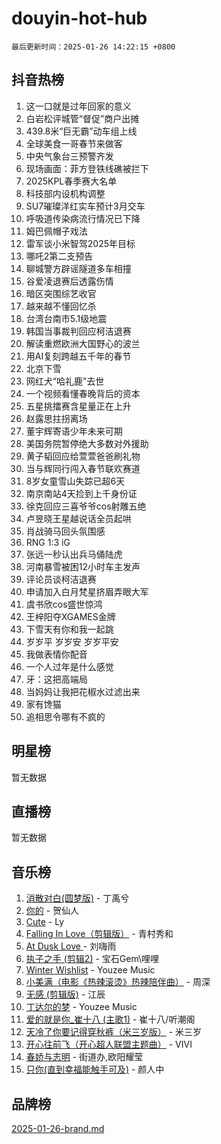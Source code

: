 # douyin-hot-hub

`最后更新时间：2025-01-26 14:22:15 +0800`

## 抖音热榜

1. 这一口就是过年回家的意义
1. 白岩松评城管“督促”商户出摊
1. 439.8米“巨无霸”动车组上线
1. 全球美食一哥春节来做客
1. 中央气象台三预警齐发
1. 现场画面：菲方登铁线礁被拦下
1. 2025KPL春季赛大名单
1. 科技部内设机构调整
1. SU7璀璨洋红实车预计3月交车
1. 呼吸道传染病流行情况已下降
1. 姆巴佩帽子戏法
1. 雷军谈小米智驾2025年目标
1. 哪吒2第二支预告
1. 聊城警方辟谣隧道多车相撞
1. 谷爱凌退赛后透露伤情
1. 暗区突围综艺收官
1. 越来越不懂回忆杀
1. 台湾台南市5.1级地震
1. 韩国当事裁判回应柯洁退赛
1. 解读重燃欧洲大国野心的波兰
1. 用AI复刻跨越五千年的春节
1. 北京下雪
1. 网红犬“哈礼鹿”去世
1. 一个视频看懂春晚背后的资本
1. 五星挑擂赛含星量正在上升
1. 赵露思拄拐离场
1. 董宇辉寄语少年未来可期
1. 美国务院暂停绝大多数对外援助
1. 黄子韬回应给萱萱爸爸刷礼物
1. 当与辉同行闯入春节联欢赛道
1. 8岁女童雪山失踪已超6天
1. 南京南站4天捡到上千身份证
1. 徐克回应三喜爷爷cos射雕五绝
1. 卢昱晓王星越说话全员起哄
1. 肖战骑马回头氛围感
1. RNG 1:3 iG
1. 张远一秒认出兵马俑陆虎
1. 河南暴雪被困12小时车主发声
1. 评论员谈柯洁退赛
1. 申请加入白月梵星挤眉弄眼大军
1. 虞书欣cos盛世惊鸿
1. 王梓阳夺XGAMES金牌
1. 下雪天有你和我一起跳
1. 岁岁平 岁岁安 岁岁平安
1. 我做表情你配音
1. 一个人过年是什么感觉
1. 牙：这把高端局
1. 当妈妈让我把花椒水过滤出来
1. 家有馋猫
1. 追相思令哪有不疯的

## 明星榜

暂无数据

## 直播榜

暂无数据

## 音乐榜

1. [消散对白(圆梦版)](https://sf5-hl-cdn-tos.douyinstatic.com/obj/tos-cn-ve-2774/og4jB5I5IizzoZVAAAzWgBMAsMDWoArfwBOiFs) - 丁禹兮
1. [你的](https://sf5-hl-cdn-tos.douyinstatic.com/obj/tos-cn-ve-2774/oYuIeKf42jB7sEV6B2upMdpYAgfrQWj0FeRegh) - 贺仙人
1. [Cute](https://sf5-hl-cdn-tos.douyinstatic.com/obj/tos-cn-ve-2774/o4IbIzHWKAAB4wsS5qMBRiiAlEBGTpQRNfFvuo) - Ly
1. [Falling In Love（剪辑版）](https://sf5-hl-cdn-tos.douyinstatic.com/obj/tos-cn-ve-2774/o8ajpA8zzgBPahbBIO8AcKGBLJezFCRd1wfP9f) - 青村秀和
1. [ At Dusk  Love ](https://sf5-hl-cdn-tos.douyinstatic.com/obj/tos-cn-ve-2774/o8CrpCf5CaYgI4ZrtQgMQAFEfuGqNnRSDQAPBc) - 刘嗨雨
1. [执子之手 (剪辑2)](https://sf6-cdn-tos.douyinstatic.com/obj/tos-cn-ve-2774/oUoZLQjCc31XzqsBnBQUNgeKtYPBcgbFDwtfcu) - 宝石Gem\哩哩
1. [Winter Wishlist](https://sf5-hl-cdn-tos.douyinstatic.com/obj/tos-cn-ve-2774/oIIgUOeamCFCVAzxN6MFRLIBlLGpUqQxeeHrLE) - Youzee Music
1. [小美满（电影《热辣滚烫》热辣陪伴曲）](https://sf5-hl-cdn-tos.douyinstatic.com/obj/tos-cn-ve-2774/o0GAn2lSgfZIDUgtevCGDQYnFg4CwnrBaxbTZL) - 周深
1. [无感 (剪辑版)](https://sf5-hl-cdn-tos.douyinstatic.com/obj/tos-cn-ve-2774/o0eIsUzJBDlQaQFC5OFlgbMEZC1TFYBftOBn6p) - 江辰
1. [丁达尔的梦](https://sf5-hl-cdn-tos.douyinstatic.com/obj/tos-cn-ve-2774/oMU3WirUZBVQkAC9ccG5P2IQirziZM2RTInUY) - Youzee Music
1. [爱的就是你_崔十八 (主歌1)](https://sf5-hl-cdn-tos.douyinstatic.com/obj/tos-cn-ve-2774/oI5BO5DhFZ6UTcNCnZaOCBLtZ7WIMQGfgnXf5E) - 崔十八/听潮阁
1. [天冷了你要记得穿秋裤（米三岁版）](https://sf5-hl-cdn-tos.douyinstatic.com/obj/tos-cn-ve-2774/oQlIwVIDWiZ6BQilAorS7MA0AgCkQDvcZAdm1) - 米三岁
1. [开心往前飞（开心超人联盟主题曲）](https://sf5-hl-cdn-tos.douyinstatic.com/obj/tos-cn-ve-2774/9d8fb7c82cf1421fb93a9fe925275e0a) - VIVI
1. [春娇与志明](https://sf5-hl-cdn-tos.douyinstatic.com/obj/tos-cn-ve-2774/e530d8fceb7044b39707d7f9ff54add1) - 街道办,欧阳耀莹
1. [只你(直到幸福能触手可及)](https://sf5-hl-cdn-tos.douyinstatic.com/obj/tos-cn-ve-2774/o0lBkRDzFTeaVSUz3ZZSCBVtZ5DIMQGfgmEAuE) - 颜人中

## 品牌榜

[2025-01-26-brand.md](2025-01-26-brand.md)
